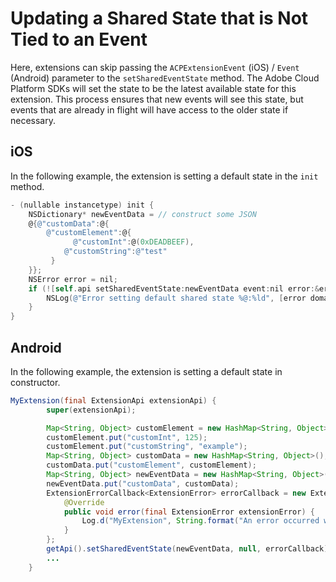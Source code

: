 # Updating a Shared State that is Not Tied to an Event

Here, extensions can skip passing the `ACPExtensionEvent` \(iOS\) / `Event` \(Android\) parameter to the `setSharedEventState` method. The Adobe Cloud Platform SDKs will set the state to be the latest available state for this extension. This process ensures that new events will see this state, but events that are already in flight will have access to the older state if necessary.

## iOS

In the following example, the extension is setting a default state in the `init` method.

```objectivec
- (nullable instancetype) init {
    NSDictionary* newEventData = // construct some JSON
    @{@"customData":@{
        @"customElement":@{
              @"customInt":@(0xDEADBEEF),
            @"customString":@"test"
         }
    }};
    NSError error = nil; 
    if (![self.api setSharedEventState:newEventData event:nil error:&error]) {
        NSLog(@"Error setting default shared state %@:%ld", [error domain], [error code]);
    }
}
```

## Android

In the following example, the extension is setting a default state in constructor.

```java
MyExtension(final ExtensionApi extensionApi) {
        super(extensionApi);

        Map<String, Object> customElement = new HashMap<String, Object>();
        customElement.put("customInt", 125);
        customElement.put("customString", "example");
        Map<String, Object> customData = new HashMap<String, Object>();
        customData.put("customElement", customElement);
        Map<String, Object> newEventData = new HashMap<String, Object>();
        newEventData.put("customData", customData);
        ExtensionErrorCallback<ExtensionError> errorCallback = new ExtensionErrorCallback<ExtensionError>() {
            @Override
            public void error(final ExtensionError extensionError) {
                Log.d("MyExtension", String.format("An error occurred while setting the shared state %d %s", extensionError.getErrorCode(), extensionError.getErrorName()));
            }
        };
        getApi().setSharedEventState(newEventData, null, errorCallback);
        ...
    }
```

